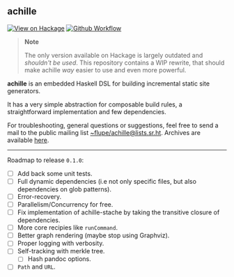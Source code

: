 ## achille

[![View on Hackage](https://img.shields.io/hackage/v/achille?style=flat-square)][hackage]
[![Github Workflow](https://img.shields.io/github/actions/workflow/status/flupe/achille/haskell.yml?branch=master&style=flat-square)][ci]

[hackage]: https://hackage.haskell.org/package/achille
[ci]: https://github.com/flupe/achille/actions/workflows/haskell.yml

> **Note**
>
> The only version available on Hackage is largely outdated and *shouldn't be used*.
> This repository contains a WIP rewrite, that should make achille *way* easier to use
> and even more powerful.

[smc]: https://hackage.haskell.org/package/linear-smc-1.0.1

**achille** is an embedded Haskell DSL for building incremental static site generators.

It has a very simple abstraction for composable build rules, a straightforward
implementation and few dependencies.

For troubleshooting, general questions or suggestions, feel free to send a mail
to the public mailing list [~flupe/achille@lists.sr.ht][list]. Archives are
available [here][archives].

[list]: mailto:~flupe/achille@lists.sr.ht
[archives]: https://lists.sr.ht/~flupe/achille

---

Roadmap to release `0.1.0`:

- [ ] Add back some unit tests.
- [ ] Full dynamic dependencies (i.e not only specific files, but also
      dependencies on glob patterns).
- [ ] Error-recovery.
- [ ] Parallelism/Concurrency for free.
- [ ] Fix implementation of achille-stache by taking the transitive closure of
      dependencies.
- [ ] More core recipies like `runCommand`.
- [ ] Better graph rendering (maybe stop using Graphviz).
- [ ] Proper logging with verbosity.
- [ ] Self-tracking with merkle tree.
  - [ ] Hash pandoc options.
- [ ] `Path` and `URL`.
